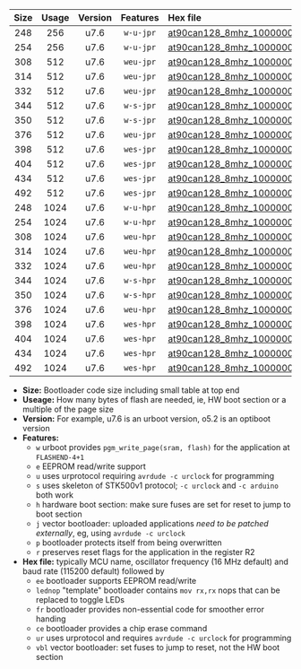 |Size|Usage|Version|Features|Hex file|
|:-:|:-:|:-:|:-:|:--|
|248|256|u7.6|`w-u-jpr`|[at90can128_8mhz_1000000bps_ur_vbl.hex](https://raw.githubusercontent.com/stefanrueger/urboot/main/bootloaders/at90can128/fcpu_8mhz/1000000_bps/at90can128_8mhz_1000000bps_ur_vbl.hex)|
|254|256|u7.6|`w-u-jpr`|[at90can128_8mhz_1000000bps_lednop_ur_vbl.hex](https://raw.githubusercontent.com/stefanrueger/urboot/main/bootloaders/at90can128/fcpu_8mhz/1000000_bps/at90can128_8mhz_1000000bps_lednop_ur_vbl.hex)|
|308|512|u7.6|`weu-jpr`|[at90can128_8mhz_1000000bps_ee_ur_vbl.hex](https://raw.githubusercontent.com/stefanrueger/urboot/main/bootloaders/at90can128/fcpu_8mhz/1000000_bps/at90can128_8mhz_1000000bps_ee_ur_vbl.hex)|
|314|512|u7.6|`weu-jpr`|[at90can128_8mhz_1000000bps_ee_lednop_ur_vbl.hex](https://raw.githubusercontent.com/stefanrueger/urboot/main/bootloaders/at90can128/fcpu_8mhz/1000000_bps/at90can128_8mhz_1000000bps_ee_lednop_ur_vbl.hex)|
|332|512|u7.6|`weu-jpr`|[at90can128_8mhz_1000000bps_ee_lednop_fr_ur_vbl.hex](https://raw.githubusercontent.com/stefanrueger/urboot/main/bootloaders/at90can128/fcpu_8mhz/1000000_bps/at90can128_8mhz_1000000bps_ee_lednop_fr_ur_vbl.hex)|
|344|512|u7.6|`w-s-jpr`|[at90can128_8mhz_1000000bps_vbl.hex](https://raw.githubusercontent.com/stefanrueger/urboot/main/bootloaders/at90can128/fcpu_8mhz/1000000_bps/at90can128_8mhz_1000000bps_vbl.hex)|
|350|512|u7.6|`w-s-jpr`|[at90can128_8mhz_1000000bps_lednop_vbl.hex](https://raw.githubusercontent.com/stefanrueger/urboot/main/bootloaders/at90can128/fcpu_8mhz/1000000_bps/at90can128_8mhz_1000000bps_lednop_vbl.hex)|
|376|512|u7.6|`weu-jpr`|[at90can128_8mhz_1000000bps_ee_lednop_fr_ce_ur_vbl.hex](https://raw.githubusercontent.com/stefanrueger/urboot/main/bootloaders/at90can128/fcpu_8mhz/1000000_bps/at90can128_8mhz_1000000bps_ee_lednop_fr_ce_ur_vbl.hex)|
|398|512|u7.6|`wes-jpr`|[at90can128_8mhz_1000000bps_ee_vbl.hex](https://raw.githubusercontent.com/stefanrueger/urboot/main/bootloaders/at90can128/fcpu_8mhz/1000000_bps/at90can128_8mhz_1000000bps_ee_vbl.hex)|
|404|512|u7.6|`wes-jpr`|[at90can128_8mhz_1000000bps_ee_lednop_vbl.hex](https://raw.githubusercontent.com/stefanrueger/urboot/main/bootloaders/at90can128/fcpu_8mhz/1000000_bps/at90can128_8mhz_1000000bps_ee_lednop_vbl.hex)|
|434|512|u7.6|`wes-jpr`|[at90can128_8mhz_1000000bps_ee_lednop_fr_vbl.hex](https://raw.githubusercontent.com/stefanrueger/urboot/main/bootloaders/at90can128/fcpu_8mhz/1000000_bps/at90can128_8mhz_1000000bps_ee_lednop_fr_vbl.hex)|
|492|512|u7.6|`wes-jpr`|[at90can128_8mhz_1000000bps_ee_lednop_fr_ce_vbl.hex](https://raw.githubusercontent.com/stefanrueger/urboot/main/bootloaders/at90can128/fcpu_8mhz/1000000_bps/at90can128_8mhz_1000000bps_ee_lednop_fr_ce_vbl.hex)|
|248|1024|u7.6|`w-u-hpr`|[at90can128_8mhz_1000000bps_ur.hex](https://raw.githubusercontent.com/stefanrueger/urboot/main/bootloaders/at90can128/fcpu_8mhz/1000000_bps/at90can128_8mhz_1000000bps_ur.hex)|
|254|1024|u7.6|`w-u-hpr`|[at90can128_8mhz_1000000bps_lednop_ur.hex](https://raw.githubusercontent.com/stefanrueger/urboot/main/bootloaders/at90can128/fcpu_8mhz/1000000_bps/at90can128_8mhz_1000000bps_lednop_ur.hex)|
|308|1024|u7.6|`weu-hpr`|[at90can128_8mhz_1000000bps_ee_ur.hex](https://raw.githubusercontent.com/stefanrueger/urboot/main/bootloaders/at90can128/fcpu_8mhz/1000000_bps/at90can128_8mhz_1000000bps_ee_ur.hex)|
|314|1024|u7.6|`weu-hpr`|[at90can128_8mhz_1000000bps_ee_lednop_ur.hex](https://raw.githubusercontent.com/stefanrueger/urboot/main/bootloaders/at90can128/fcpu_8mhz/1000000_bps/at90can128_8mhz_1000000bps_ee_lednop_ur.hex)|
|332|1024|u7.6|`weu-hpr`|[at90can128_8mhz_1000000bps_ee_lednop_fr_ur.hex](https://raw.githubusercontent.com/stefanrueger/urboot/main/bootloaders/at90can128/fcpu_8mhz/1000000_bps/at90can128_8mhz_1000000bps_ee_lednop_fr_ur.hex)|
|344|1024|u7.6|`w-s-hpr`|[at90can128_8mhz_1000000bps.hex](https://raw.githubusercontent.com/stefanrueger/urboot/main/bootloaders/at90can128/fcpu_8mhz/1000000_bps/at90can128_8mhz_1000000bps.hex)|
|350|1024|u7.6|`w-s-hpr`|[at90can128_8mhz_1000000bps_lednop.hex](https://raw.githubusercontent.com/stefanrueger/urboot/main/bootloaders/at90can128/fcpu_8mhz/1000000_bps/at90can128_8mhz_1000000bps_lednop.hex)|
|376|1024|u7.6|`weu-hpr`|[at90can128_8mhz_1000000bps_ee_lednop_fr_ce_ur.hex](https://raw.githubusercontent.com/stefanrueger/urboot/main/bootloaders/at90can128/fcpu_8mhz/1000000_bps/at90can128_8mhz_1000000bps_ee_lednop_fr_ce_ur.hex)|
|398|1024|u7.6|`wes-hpr`|[at90can128_8mhz_1000000bps_ee.hex](https://raw.githubusercontent.com/stefanrueger/urboot/main/bootloaders/at90can128/fcpu_8mhz/1000000_bps/at90can128_8mhz_1000000bps_ee.hex)|
|404|1024|u7.6|`wes-hpr`|[at90can128_8mhz_1000000bps_ee_lednop.hex](https://raw.githubusercontent.com/stefanrueger/urboot/main/bootloaders/at90can128/fcpu_8mhz/1000000_bps/at90can128_8mhz_1000000bps_ee_lednop.hex)|
|434|1024|u7.6|`wes-hpr`|[at90can128_8mhz_1000000bps_ee_lednop_fr.hex](https://raw.githubusercontent.com/stefanrueger/urboot/main/bootloaders/at90can128/fcpu_8mhz/1000000_bps/at90can128_8mhz_1000000bps_ee_lednop_fr.hex)|
|492|1024|u7.6|`wes-hpr`|[at90can128_8mhz_1000000bps_ee_lednop_fr_ce.hex](https://raw.githubusercontent.com/stefanrueger/urboot/main/bootloaders/at90can128/fcpu_8mhz/1000000_bps/at90can128_8mhz_1000000bps_ee_lednop_fr_ce.hex)|

- **Size:** Bootloader code size including small table at top end
- **Useage:** How many bytes of flash are needed, ie, HW boot section or a multiple of the page size
- **Version:** For example, u7.6 is an urboot version, o5.2 is an optiboot version
- **Features:**
  + `w` urboot provides `pgm_write_page(sram, flash)` for the application at `FLASHEND-4+1`
  + `e` EEPROM read/write support
  + `u` uses urprotocol requiring `avrdude -c urclock` for programming
  + `s` uses skeleton of STK500v1 protocol; `-c urclock` and `-c arduino` both work
  + `h` hardware boot section: make sure fuses are set for reset to jump to boot section
  + `j` vector bootloader: uploaded applications *need to be patched externally*, eg, using `avrdude -c urclock`
  + `p` bootloader protects itself from being overwritten
  + `r` preserves reset flags for the application in the register R2
- **Hex file:** typically MCU name, oscillator frequency (16 MHz default) and baud rate (115200 default) followed by
  + `ee` bootloader supports EEPROM read/write
  + `lednop` "template" bootloader contains `mov rx,rx` nops that can be replaced to toggle LEDs
  + `fr` bootloader provides non-essential code for smoother error handing
  + `ce` bootloader provides a chip erase command
  + `ur` uses urprotocol and requires `avrdude -c urclock` for programming
  + `vbl` vector bootloader: set fuses to jump to reset, not the HW boot section
